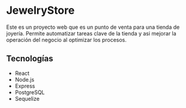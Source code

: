 # JewelryStore
Este es un proyecto web que es un punto de venta para una tienda de joyería. Permite automatizar tareas clave de la tienda y asi mejorar la operación del negocio al optimizar los procesos. 
## Tecnologías
- React
- Node.js
- Express
- PostgreSQL
- Sequelize
